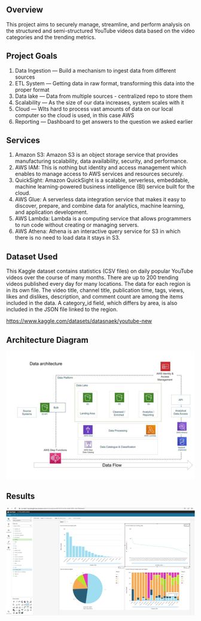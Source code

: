 
## Overview

This project aims to securely manage, streamline, and perform analysis on the structured and semi-structured YouTube videos data based on the video categories and the trending metrics.

## Project Goals
1. Data Ingestion — Build a mechanism to ingest data from different sources
2. ETL System —  Getting data in raw format, transforming this data into the proper format
3. Data lake —  Data from multiple sources - centralized repo to store them
4. Scalability — As the size of our data increases, system scales with it
5. Cloud — WIts hard to process vast amounts of data on our local computer so the cloud is used, in this case AWS
6. Reporting — Dashboard to get answers to the question we asked earlier

## Services
1. Amazon S3: Amazon S3 is an object storage service that provides manufacturing scalability, data availability, security, and performance.
2. AWS IAM: This is nothing but identity and access management which enables to manage access to AWS services and resources securely.
3. QuickSight: Amazon QuickSight is a scalable, serverless, embeddable, machine learning-powered business intelligence (BI) service built for the cloud.
4. AWS Glue: A serverless data integration service that makes it easy to discover, prepare, and combine data for analytics, machine learning, and application development.
5. AWS Lambda: Lambda is a computing service that allows programmers to run code without creating or managing servers.
6. AWS Athena: Athena is an interactive query service for S3 in which there is no need to load data it stays in S3.

## Dataset Used
This Kaggle dataset contains statistics (CSV files) on daily popular YouTube videos over the course of many months. There are up to 200 trending videos published every day for many locations. The data for each region is in its own file. The video title, channel title, publication time, tags, views, likes and dislikes, description, and comment count are among the items included in the data. A category_id field, which differs by area, is also included in the JSON file linked to the region.

https://www.kaggle.com/datasets/datasnaek/youtube-new

## Architecture Diagram
<img src="architecture.jpeg">

## Results
<img src="results.jpg">



